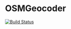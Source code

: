 # OSMGeocoder

[![Build Status](https://github.com/joshday/OSMGeocoder.jl/actions/workflows/CI.yml/badge.svg?branch=main)](https://github.com/joshday/OSMGeocoder.jl/actions/workflows/CI.yml?query=branch%3Amain)
